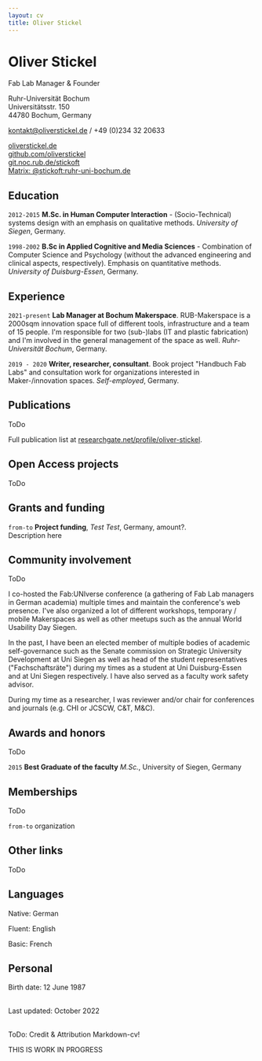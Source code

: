```yaml
---
layout: cv
title: Oliver Stickel
---
```

# Oliver Stickel
Fab Lab Manager & Founder

Ruhr-Universität Bochum<br/>
Universitätsstr. 150<br/>
44780 Bochum, Germany<br/>

<a href="kontakt@oliverstickel.de">kontakt@oliverstickel.de</a> / +49 (0)234 32 20633

<div id="webaddress">
  <a href="https://oliverstickel.de"><i class="fas fa-home"></i> oliverstickel.de</a> <br/>
  <a href="https://github.com/oliverstickel/"><i class="fab fa-github"></i> github.com/oliverstickel</a><br/>  
  <a href="https://git.noc.rub.de/stickoft"><i class="fab fa-gitlab"></i> git.noc.rub.de/stickoft</a><br/>  
  <a href="#"><i class="fas fa-comment"></i> Matrix: @stickoft:ruhr-uni-bochum.de</a><br/>  
</div>

## Education

`2012-2015`
**M.Sc. in Human Computer Interaction** - (Socio-Technical) systems design with an emphasis on qualitative methods. *University of Siegen*, Germany.

`1998-2002`
**B.Sc in Applied Cognitive and Media Sciences** - Combination of Computer Science and Psychology (without the advanced engineering and clinical aspects, respectively). Emphasis on quantitative methods. *University of Duisburg-Essen*, Germany.

## Experience

`2021-present`
**Lab Manager at Bochum Makerspace**. RUB-Makerspace is a 2000sqm innovation space full of different tools, infrastructure and a team of 15 people. I'm responsible for two (sub-)labs (IT and plastic fabrication) and I'm involved in the general management of the space as well. *Ruhr-Universität Bochum*, Germany.

`2019 - 2020`
**Writer, researcher, consultant**. Book project "Handbuch Fab Labs" and consultation work for organizations interested in Maker-/innovation spaces. *Self-employed*, Germany.

## Publications

ToDo 

Full publication list at [researchgate.net/profile/oliver-stickel](https://www.researchgate.net/profile/Oliver-Stickel).


## Open Access projects

ToDo


## Grants and funding


`from-to`
**Project funding**, *Test Test*, Germany, amount?. <br/>
Description here

## Community involvement

ToDo

I co-hosted the Fab:UNIverse conference (a gathering of Fab Lab managers in German academia) multiple times and maintain the conference's web presence. I've also organized a lot of different workshops, temporary / mobile Makerspaces as well as other meetups such as the annual World Usability Day Siegen. 

In the past, I have been an elected member of multiple bodies of academic self-governance such as the Senate commission on Strategic University Development at Uni Siegen as well as head of the student representatives ("Fachschaftsräte") during my times as a student at Uni Duisburg-Essen and at Uni Siegen respectively. I have also served as a faculty work safety advisor. 

During my time as a researcher, I was reviewer and/or chair for conferences and journals (e.g. CHI or JCSCW, C&T, M&C). 




## Awards and honors

ToDo

`2015`
**Best Graduate of the faculty** *M.Sc.*, University of Siegen, Germany

## Memberships

ToDo

`from-to`
organization

## Other links

ToDo

## Languages

Native: German

Fluent: English

Basic:  French

## Personal

Birth date: 12 June 1987

<br/>Last updated: October 2022<br/><br/>


ToDo: Credit & Attribution Markdown-cv! 

THIS IS WORK IN PROGRESS
